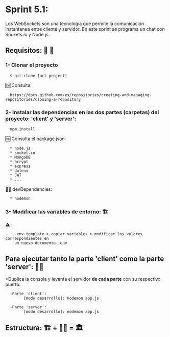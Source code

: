 # Sprint 5.1: 
Los WebSockets son una tecnología que permite la comunicación instantanea entre cliente y servidor. En este sprint se programa un chat con Sockets.io y Node.js.


## Requisitos: 🚦 🚧

  ### 1- Clonar el proyecto

      $ git clone [url project]
      
     
  🆘 Consulta: 

      https://docs.github.com/es/repositories/creating-and-managing-repositories/cloning-a-repository


  ### 2- Instalar las dependencias en las dos partes (carpetas) del proyecto: 'client' y 'server':

      npm install

  🆘 Consulta el package.json:    
  
      * node.js
      * socket.io
      * MongoDB
      * bcrypt
      * express
      * dotenv
      * JWT
      * ...   

   👩‍💻 devDependencies:
    
      * nodemon

  ### 3- Modificar las variables de entorno:  🏗️ 

  **⚠️** :

        .env-template > copiar variables > modificar los valores correspondientes en 
        un nuevo documento .env

## Para ejecutar tanto la parte 'client' como la parte 'server': 👷‍♀️ 

*Duplica la consola y levanta el servidor **de cada parte** con su respectivo puerto:

      -Parte 'client': 
            [modo desarrollo]: nodemon app.js 
            
      -Parte 'server': 
            [modo desarrollo]: nodemon app.js 

## Estructura:  🏗️ + 👷‍♀️ = 🏛️ 

